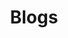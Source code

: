 ---
title: "Blogs"
menu:
  main:
    identifire: Blog
    url: #
    name: Blog
    weight: 60

summary: ""
description: ""
images:
  -  "/images/social.jpg"
page_header: "/images/blog-banner.jpg"
---